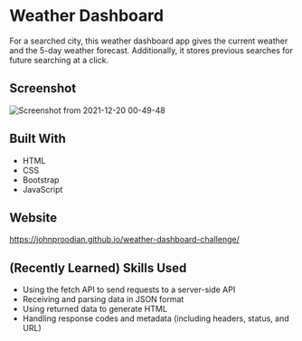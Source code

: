 # Weather Dashboard

For a searched city, this weather dashboard app gives the current weather and the 5-day weather forecast. Additionally, it stores previous searches for future searching at a click.

## Screenshot
![Screenshot from 2021-12-20 00-49-48](https://user-images.githubusercontent.com/93355671/146724280-a25b90c5-16be-44bb-b6f7-9bba5f6835ef.png)

## Built With
* HTML
* CSS
* Bootstrap
* JavaScript

## Website
https://johnproodian.github.io/weather-dashboard-challenge/

## (Recently Learned) Skills Used
* Using the fetch API to send requests to a server-side API
* Receiving and parsing data in JSON format
* Using returned data to generate HTML
* Handling response codes and metadata (including headers, status, and URL)
